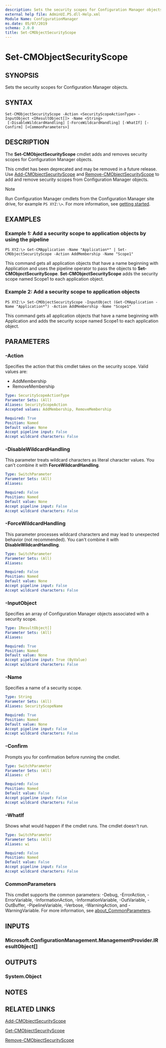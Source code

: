 ```yaml
---
description: Sets the security scopes for Configuration Manager objects.
external help file: AdminUI.PS.dll-Help.xml
Module Name: ConfigurationManager
ms.date: 05/07/2019
schema: 2.0.0
title: Set-CMObjectSecurityScope
---
```


# Set-CMObjectSecurityScope

## SYNOPSIS
Sets the security scopes for Configuration Manager objects.

## SYNTAX

```
Set-CMObjectSecurityScope -Action <SecurityScopeActionType> -InputObject <IResultObject[]> -Name <String>
 [-DisableWildcardHandling] [-ForceWildcardHandling] [-WhatIf] [-Confirm] [<CommonParameters>]
```

## DESCRIPTION
The **Set-CMObjectSecurityScope** cmdlet adds and removes security scopes for Configuration Manager objects.

This cmdlet has been deprecated and may be removed in a future release.
Use [Add-CMObjectSecurityScope](Add-CMObjectSecurityScope.md) and [Remove-CMObjectSecurityScope](Remove-CMObjectSecurityScope.md) to add and remove security scopes from Configuration Manager objects.

> [!NOTE]
> Run Configuration Manager cmdlets from the Configuration Manager site drive, for example `PS XYZ:\>`. For more information, see [getting started](/powershell/sccm/overview).

## EXAMPLES

### Example 1: Add a security scope to application objects by using the pipeline
```
PS XYZ:\> Get-CMApplication -Name "Application*" | Set-CMObjectSecurityScope -Action AddMembership -Name "Scope1"
```

This command gets all application objects that have a name beginning with Application and uses the pipeline operator to pass the objects to **Set-CMObjectSecurityScope**.
**Set-CMObjectSecurityScope** adds the security scope named Scope1 to each application object.

### Example 2: Add a security scope to application objects
```
PS XYZ:\> Set-CMObjectSecurityScope -InputObject (Get-CMApplication -Name "Application*") -Action AddMembership -Name "Scope1"
```

This command gets all application objects that have a name beginning with Application and adds the security scope named Scope1 to each application object.

## PARAMETERS

### -Action
Specifies the action that this cmdlet takes on the security scope.
Valid values are:

- AddMembership
- RemoveMembership

```yaml
Type: SecurityScopeActionType
Parameter Sets: (All)
Aliases: SecurityScopeAction
Accepted values: AddMembership, RemoveMembership

Required: True
Position: Named
Default value: None
Accept pipeline input: False
Accept wildcard characters: False
```

### -DisableWildcardHandling

This parameter treats wildcard characters as literal character values. You can't combine it with **ForceWildcardHandling**.

```yaml
Type: SwitchParameter
Parameter Sets: (All)
Aliases:

Required: False
Position: Named
Default value: None
Accept pipeline input: False
Accept wildcard characters: False
```

### -ForceWildcardHandling

This parameter processes wildcard characters and may lead to unexpected behavior (not recommended). You can't combine it with **DisableWildcardHandling**.

```yaml
Type: SwitchParameter
Parameter Sets: (All)
Aliases:

Required: False
Position: Named
Default value: None
Accept pipeline input: False
Accept wildcard characters: False
```

### -InputObject
Specifies an array of Configuration Manager objects associated with a security scope.

```yaml
Type: IResultObject[]
Parameter Sets: (All)
Aliases:

Required: True
Position: Named
Default value: None
Accept pipeline input: True (ByValue)
Accept wildcard characters: False
```

### -Name
Specifies a name of a security scope.

```yaml
Type: String
Parameter Sets: (All)
Aliases: SecurityScopeName

Required: True
Position: Named
Default value: None
Accept pipeline input: False
Accept wildcard characters: False
```

### -Confirm
Prompts you for confirmation before running the cmdlet.

```yaml
Type: SwitchParameter
Parameter Sets: (All)
Aliases: cf

Required: False
Position: Named
Default value: False
Accept pipeline input: False
Accept wildcard characters: False
```

### -WhatIf

Shows what would happen if the cmdlet runs. The cmdlet doesn't run.

```yaml
Type: SwitchParameter
Parameter Sets: (All)
Aliases: wi

Required: False
Position: Named
Default value: False
Accept pipeline input: False
Accept wildcard characters: False
```

### CommonParameters
This cmdlet supports the common parameters: -Debug, -ErrorAction, -ErrorVariable, -InformationAction, -InformationVariable, -OutVariable, -OutBuffer, -PipelineVariable, -Verbose, -WarningAction, and -WarningVariable. For more information, see [about_CommonParameters](http://go.microsoft.com/fwlink/?LinkID=113216).

## INPUTS

### Microsoft.ConfigurationManagement.ManagementProvider.IResultObject[]
## OUTPUTS

### System.Object
## NOTES

## RELATED LINKS

[Add-CMObjectSecurityScope](Add-CMObjectSecurityScope.md)

[Get-CMObjectSecurityScope](Get-CMObjectSecurityScope.md)

[Remove-CMObjectSecurityScope](Remove-CMObjectSecurityScope.md)
